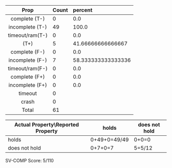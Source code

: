 
| Prop | Count | percent |
|:----:|:------|:--|
|complete   (T-)|0| 0.0 |
|incomplete (T-)|49|100.0 |
|timeout/ram(T-)|0|0.0 |
|           (T+)|5|41.66666666666667 |
|complete   (F-)|0|0.0 |
|incomplete (F-)|7|58.333333333333336 |
|timeout/ram(F-)|0|0.0 |
|complete   (F+)|0|0.0 |
|incomplete (F+)|0|0.0 |
|timeout        |0| |
|crash          |0| |
|Total          |61| |

| Actual Property\Reported Property | holds | does not hold |
|------------------------------------|-------|---------------|
| holds | 0+49+0=49/49 | 0+0=0 |
| does not hold | 0+7+0=7 | 5=5/12 |

SV-COMP Score: 5/110

